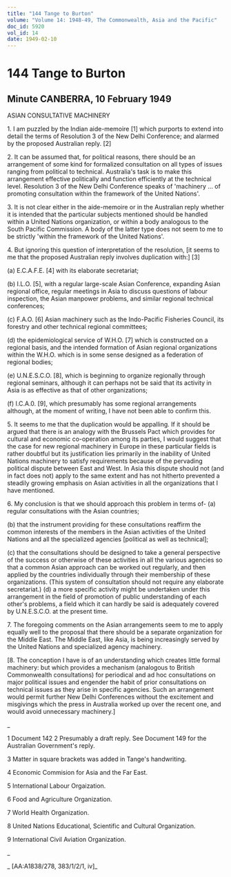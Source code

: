 ```yaml
---
title: "144 Tange to Burton"
volume: "Volume 14: 1948-49, The Commonwealth, Asia and the Pacific"
doc_id: 5920
vol_id: 14
date: 1949-02-10
---
```


# 144 Tange to Burton

## Minute CANBERRA, 10 February 1949

ASIAN CONSULTATIVE MACHINERY

1\. I am puzzled by the Indian aide-memoire [1] which purports to extend into detail the terms of Resolution 3 of the New Delhi Conference; and alarmed by the proposed Australian reply. [2]

2\. It can be assumed that, for political reasons, there should be an arrangement of some kind for formalized consultation on all types of issues ranging from political to technical. Australia's task is to make this arrangement effective politically and function efficiently at the technical level. Resolution 3 of the New Delhi Conference speaks of 'machinery ... of promoting consultation within the framework of the United Nations'.

3\. It is not clear either in the aide-memoire or in the Australian reply whether it is intended that the particular subjects mentioned should be handled within a United Nations organization, or within a body analogous to the South Pacific Commission. A body of the latter type does not seem to me to be strictly 'within the framework of the United Nations'.

4\. But ignoring this question of interpretation of the resolution, [it seems to me that the proposed Australian reply involves duplication with:] [3]

(a) E.C.A.F.E. [4] with its elaborate secretariat;

(b) I.L.O. [5], with a regular large-scale Asian Conference, expanding Asian regional office, regular meetings in Asia to discuss questions of labour inspection, the Asian manpower problems, and similar regional technical conferences;

(c) F.A.O. [6] Asian machinery such as the Indo-Pacific Fisheries Council, its forestry and other technical regional committees;

(d) the epidemiological service of W.H.O. [7] which is constructed on a regional basis, and the intended formation of Asian regional organizations within the W.H.O. which is in some sense designed as a federation of regional bodies;

(e) U.N.E.S.C.O. [8], which is beginning to organize regionally through regional seminars, although it can perhaps not be said that its activity in Asia is as effective as that of other organizations;

(f) I.C.A.0. [9], which presumably has some regional arrangements although, at the moment of writing, I have not been able to confirm this.

5\. It seems to me that the duplication would be appalling. If it should be argued that there is an analogy with the Brussels Pact which provides for cultural and economic co-operation among its parties, I would suggest that the case for new regional machinery in Europe in these particular fields is rather doubtful but its justification lies primarily in the inability of United Nations machinery to satisfy requirements because of the pervading political dispute between East and West. In Asia this dispute should not (and in fact does not) apply to the same extent and has not hitherto prevented a steadily growing emphasis on Asian activities in all the organizations that I have mentioned.

6\. My conclusion is that we should approach this problem in terms of- (a) regular consultations with the Asian countries;

(b) that the instrument providing for these consultations reaffirm the common interests of the members in the Asian activities of the United Nations and all the specialized agencies [political as well as technical];

(c) that the consultations should be designed to take a general perspective of the success or otherwise of these activities in all the various agencies so that a common Asian approach can be worked out regularly, and then applied by the countries individually through their membership of these organizations. (This system of consultation should not require any elaborate secretariat.) (d) a more specific activity might be undertaken under this arrangement in the field of promotion of public understanding of each other's problems, a field which it can hardly be said is adequately covered by U.N.E.S.C.O. at the present time.

7\. The foregoing comments on the Asian arrangements seem to me to apply equally well to the proposal that there should be a separate organization for the Middle East. The Middle East, like Asia, is being increasingly served by the United Nations and specialized agency machinery.

[8. The conception I have is of an understanding which creates little formal machinery: but which provides a mechanism (analogous to British Commonwealth consultations) for periodical and ad hoc consultations on major political issues and engender the habit of prior consultations on technical issues as they arise in specific agencies. Such an arrangement would permit further New Delhi Conferences without the excitement and misgivings which the press in Australia worked up over the recent one, and would avoid unnecessary machinery.]

_

1 Document 142 2 Presumably a draft reply. See Document 149 for the Australian Government's reply.

3 Matter in square brackets was added in Tange's handwriting.

4 Economic Commision for Asia and the Far East.

5 International Labour Orgaization.

6 Food and Agriculture Organization.

7 World Health Organization.

8 United Nations Educational, Scientific and Cultural Organization.

9 International Civil Aviation Organization.

_

_ [AA:A1838/278, 383/1/2/1, iv]_
